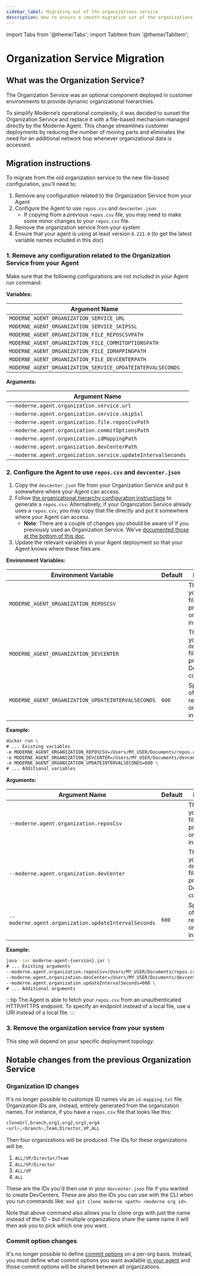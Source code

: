 ```yaml
---
sidebar_label: Migrating out of the organizations service
description: How to ensure a smooth migration out of the organizations service.
---
```


import Tabs from '@theme/Tabs';
import TabItem from '@theme/TabItem';

# Organization Service Migration

## What was the Organization Service?

The Organization Service was an optional component deployed in customer environments to provide dynamic organizational hierarchies.

To simplify Moderne’s operational complexity, it was decided to sunset the Organization Service and replace it with a file-based mechanism managed directly by the Moderne Agent. This change streamlines customer deployments by reducing the number of moving parts and eliminates the need for an additional network hop whenever organizational data is accessed.

## Migration instructions

To migrate from the old organization service to the new file-based configuration, you'll need to:

1. Remove any configuration related to the Organization Service from your Agent
2. Configure the Agent to use `repos.csv` and `devcenter.json`
   * If copying from a previous `repos.csv` file, you may need to make some minor changes to your `repos.csv` file.
3. Remove the organization service from your system
4. Ensure that your agent is using at least version `0.221.0` (to get the latest variable names included in this doc)

### 1. Remove any configuration related to the Organization Service from your Agent

Make sure that the following configurations are not included in your Agent run command:

<Tabs groupId="agent-type">
<TabItem value="oci-container" label="OCI Container">

**Variables:**

| Argument Name                                       |
|-----------------------------------------------------|
| `MODERNE_AGENT_ORGANIZATION_SERVICE_URL`            |
| `MODERNE_AGENT_ORGANIZATION_SERVICE_SKIPSSL`        |
| `MODERNE_AGENT_ORGANIZATION_FILE_REPOSCSVPATH`      | 
| `MODERNE_AGENT_ORGANIZATION_FILE_COMMITOPTIONSPATH` | 
| `MODERNE_AGENT_ORGANIZATION_FILE_IDMAPPINGPATH`     | 
| `MODERNE_AGENT_ORGANIZATION_FILE_DEVCENTERPATH`     | 
| `MODERNE_AGENT_ORGANIZATION_SERVICE_UPDATEINTERVALSECONDS` |

</TabItem>

<TabItem value="executable-jar" label="Executable JAR">

**Arguments:**

| Argument Name                                    |
|--------------------------------------------------|
| `--moderne.agent.organization.service.url`       |
| `--moderne.agent.organization.service.skipSsl`   |
| `--moderne.agent.organization.file.reposCsvPath` | 
| `--moderne.agent.organization.commitOptionsPath` | 
| `--moderne.agent.organization.idMappingPath`     | 
| `--moderne.agent.organization.devCenterPath`     | 
| `--moderne.agent.organization.service.updateIntervalSeconds` |

</TabItem>
</Tabs>

### 2. Configure the Agent to use `repos.csv` and `devcenter.json`

1. Copy the `devcenter.json` file from your Organization Service and put it somewhere where your Agent can access.
2. Follow [the organizational hierarchy configuration instructions](./configure-organizations-hierarchy.md) to generate a `repos.csv`. Alternatively, if your Organization Service already uses a `repos.csv`, you may copy that file directly and put it somewhere where your Agent can access.
   * **Note**: There are a couple of changes you should be aware of if you previously used an Organization Service. We've [documented those at the bottom of this doc](#notable-changes-from-the-previous-organization-service).
3. Update the relevant variables in your Agent deployment so that your Agent knows where these files are.

<Tabs groupId="agent-type">
<TabItem value="oci-container" label="OCI Container">

**Environment Variables:**

| Environment Variable                                       | Default | Description |
|------------------------------------------------------------|---------|-------------|
| `MODERNE_AGENT_ORGANIZATION_REPOSCSV`                      |         | The path of your `repos.csv` file that provides organization information. |
| `MODERNE_AGENT_ORGANIZATION_DEVCENTER`                     |         | The path of your `devcenter.json` file that provides the DevCenter configurations. |
| `MODERNE_AGENT_ORGANIZATION_UPDATEINTERVALSECONDS` | `600`   | Specifies how often to request your organization information. |

**Example:**

```bash
docker run \
# ... Existing variables
-e MODERNE_AGENT_ORGANIZATION_REPOSCSV=/Users/MY_USER/Documents/repos.csv \
-e MODERNE_AGENT_ORGANIZATION_DEVCENTER=/Users/MY_USER/Documents/devcenter.json \
-e MODERNE_AGENT_ORGANIZATION_UPDATEINTERVALSECONDS=600 \
# ... Additional variables
```

</TabItem>

<TabItem value="executable-jar" label="Executable JAR">

**Arguments:**

| Argument Name                                                | Default | Description |
|--------------------------------------------------------------|---------|-------------|
| `--moderne.agent.organization.reposCsv`                      |         | The path of your `repos.csv` file that provides organization information. |
| `--moderne.agent.organization.devCenter`                     |         | The path of your `devcenter.json` file that provides the DevCenter configurations. |
| `--moderne.agent.organization.updateIntervalSeconds` | `600`   | Specifies how often to request your organization information. |

**Example:**

```bash
java -jar moderne-agent-{version}.jar \
# ... Existing arguments
--moderne.agent.organization.reposCsv=/Users/MY_USER/Documents/repos.csv \
--moderne.agent.organization.devCenter=/Users/MY_USER/Documents/devcenter.json \
--moderne.agent.organization.updateIntervalSeconds=600 \
# ... Additional arguments
```

</TabItem>
</Tabs>


:::tip
The Agent is able to fetch your `repos.csv` from an unauthenticated HTTP/HTTPS endpoint. To specify an endpoint instead
of a local file, use a URI instead of a local file.
:::

### 3. Remove the organization service from your system

This step will depend on your specific deployment topology. 

## Notable changes from the previous Organization Service

### Organization ID changes

It's no longer possible to customize ID names via an `id-mapping.txt` file. Organization IDs are, instead, entirely generated from the organization names. For instance, if you have a `repos.csv` file that looks like this:

```bash
cloneUrl,branch,org1,org2,org3,org4
<url>,<branch>,Team,Director,VP,ALL
```

Then four organizations will be produced. The IDs for these organizations will be:

1. `ALL/VP/Director/Team`
2. `ALL/VP/Director`
3. `ALL/VP`
4. `ALL`

These are the IDs you'd then use in your `devcenter.json` file if you wanted to create DevCenters. These are also the IDs you can use with the CLI when you run commands like: `mod git clone moderne <path> <moderne org id>`. 

Note that above command also allows you to clone orgs with just the name instead of the ID – but if multiple organizations share the same name it will then ask you to pick which one you want.

### Commit option changes

It's no longer possible to define [commit options](./agent-config.md#step-3-configure-the-agent-with-the-core-variablesarguments) on a per-org basis. Instead, you must define what commit options you want available [in your agent](./agent-config.md#step-3-configure-the-agent-with-the-core-variablesarguments) and those commit options will be shared between all organizations.
